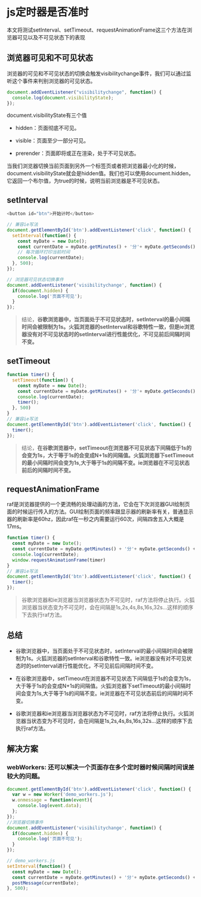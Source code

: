 # js定时器是否准时

本文将测试setInterval、setTimeout、requestAnimationFrame这三个方法在浏览器可见以及不可见状态下的表现

## 浏览器可见和不可见状态

浏览器的可见和不可见状态的切换会触发visibilitychange事件，我们可以通过监听这个事件来判别浏览器的可见状态。

```js
document.addEventListener("visibilitychange", function() {
  console.log(document.visibilityState);
});
```

document.visibilityState有三个值

- hidden：页面彻底不可见。

- visible：页面至少一部分可见。

- prerender：页面即将或正在渲染，处于不可见状态。

当我们浏览器切换当前页面到另外一个标签页或者把浏览器最小化的时候，document.visibilityState就会是hidden值。我们也可以使用document.hidden，它返回一个布尔值，为true的时候，说明当前浏览器是不可见状态。

## setInterval

```js
<button id="btn">开始计时</button>

// 兼容ie写法
document.getElementById('btn').addEventListener('click', function() {
  setInterval(function() {
    const myDate = new Date();
    const currentDate = myDate.getMinutes() + '分'+ myDate.getSeconds() + '秒' + myDate.getMilliseconds() + '豪秒';
    // 每次循环打印当前时间
    console.log(currentDate);
  }, 500);
});

// 浏览器可见状态切换事件
document.addEventListener('visibilitychange', function() { 
  if(document.hidden) {
    console.log('页面不可见');
  }
});
```

> 结论，**谷歌浏览器中，当页面处于不可见状态时，setInterval的最小间隔时间会被限制为1s。火狐浏览器的setInterval和谷歌特性一致，但是ie浏览器没有对不可见状态时的setInterval进行性能优化，不可见前后间隔时间不变。**

## setTimeout

```js
function timer() {
  setTimeout(function() {
    const myDate = new Date();
    const currentDate = myDate.getMinutes() + '分'+ myDate.getSeconds() + '秒' + myDate.getMilliseconds() + '豪秒';
    console.log(currentDate);
    timer();
  }, 500)
}
// 兼容ie写法
document.getElementById('btn').addEventListener('click', function() {
  timer();
});
```

> 结论，**在谷歌浏览器中，setTimeout在浏览器不可见状态下间隔低于1s的会变为1s，大于等于1s的会变成N+1s的间隔值。火狐浏览器下setTimeout的最小间隔时间会变为1s,大于等于1s的间隔不变。ie浏览器在不可见状态前后的间隔时间不变。**


## requestAnimationFrame

raf是浏览器提供的一个更流畅的处理动画的方法，它会在下次浏览器GUI绘制页面的时候运行传入的方法。GUI绘制页面的频率跟显示器的刷新率有关，普通显示器的刷新率是60hz，因此raf在一秒之内需要运行60次，间隔四舍五入大概是17ms。

```js
function timer() {
  const myDate = new Date();
  const currentDate = myDate.getMinutes() + '分'+ myDate.getSeconds() + '秒' + myDate.getMilliseconds() + '豪秒';
  console.log(currentDate);
  window.requestAnimationFrame(timer)
}
// 兼容ie写法
document.getElementById('btn').addEventListener('click', function() {
  timer();
});
```

> 谷歌浏览器和ie浏览器当浏览器状态为不可见时，raf方法将停止执行。火狐浏览器当状态变为不可见时，会在间隔是1s,2s,4s,8s,16s,32s...这样的顺序下去执行raf方法。

## 总结

- 谷歌浏览器中，当页面处于不可见状态时，setInterval的最小间隔时间会被限制为1s。火狐浏览器的setInterval和谷歌特性一致。ie浏览器没有对不可见状态时的setInterval进行性能优化，不可见前后间隔时间不变。

- 在谷歌浏览器中，setTimeout在浏览器不可见状态下间隔低于1s的会变为1s，大于等于1s的会变成N+1s的间隔值。火狐浏览器下setTimeout的最小间隔时间会变为1s,大于等于1s的间隔不变。ie浏览器在不可见状态前后的间隔时间不变。

- 谷歌浏览器和ie浏览器当浏览器状态为不可见时，raf方法将停止执行。火狐浏览器当状态变为不可见时，会在间隔是1s,2s,4s,8s,16s,32s...这样的顺序下去执行raf方法。


## 解决方案

### webWorkers: 还可以解决一个页面存在多个定时器时候间隔时间误差较大的问题。


```js
document.getElementById('btn').addEventListener('click', function() {
  var w = new Worker('demo_workers.js');
  w.onmessage = function(event){
    console.log(event.data);
  };
});
//浏览器切换事件
document.addEventListener('visibilitychange', function() { 
  if(document.hidden) {
    console.log('页面不可见');
  }
});
```

```js
// demo_workers.js
setInterval(function() {
  const myDate = new Date();
  const currentDate = myDate.getMinutes() + '分'+ myDate.getSeconds() + '秒' + myDate.getMilliseconds() + '豪秒';
  postMessage(currentDate);
}, 500);
```